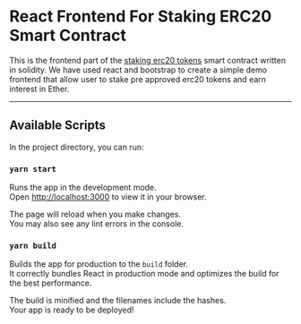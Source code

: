 # React Frontend For Staking ERC20 Smart Contract

This is the frontend part of the [staking erc20 tokens](https://github.com/sanjaydefidev/staking-erc20-token) smart contract written in solidity. We have used react and bootstrap to create a simple demo frontend that allow user to stake pre approved erc20 tokens and earn interest in Ether.

---

## Available Scripts

In the project directory, you can run:

### `yarn start`

Runs the app in the development mode.\
Open [http://localhost:3000](http://localhost:3000) to view it in your browser.

The page will reload when you make changes.\
You may also see any lint errors in the console.

### `yarn build`

Builds the app for production to the `build` folder.\
It correctly bundles React in production mode and optimizes the build for the best performance.

The build is minified and the filenames include the hashes.\
Your app is ready to be deployed!
